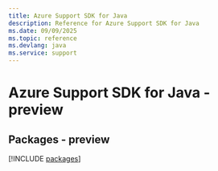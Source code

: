 ```yaml
---
title: Azure Support SDK for Java
description: Reference for Azure Support SDK for Java
ms.date: 09/09/2025
ms.topic: reference
ms.devlang: java
ms.service: support
---
```

# Azure Support SDK for Java - preview
## Packages - preview
[!INCLUDE [packages](support-index.md)]